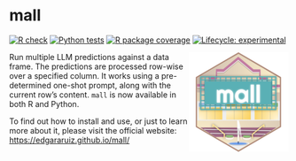 # mall

<!-- badges: start -->

[![R check](https://github.com/mlverse/mall/actions/workflows/R-CMD-check.yaml/badge.svg)](https://github.com/mlverse/mall/actions/workflows/R-CMD-check.yaml)
[![Python tests](https://github.com/mlverse/mall/actions/workflows/python-tests.yaml/badge.svg)](https://github.com/mlverse/mall/actions/workflows/python-tests.yaml)
[![R package coverage](https://codecov.io/gh/mlverse/mall/branch/main/graph/badge.svg)](https://app.codecov.io/gh/mlverse/mall?branch=main)
[![Lifecycle: experimental](https://img.shields.io/badge/lifecycle-experimental-orange.svg)](https://lifecycle.r-lib.org/articles/stages.html#experimental)
<!-- badges: end -->

<img src="site/images/favicon/apple-touch-icon-180x180.png" style="float:right" />


Run multiple LLM predictions against a data frame. The predictions are
processed row-wise over a specified column. It works using a
pre-determined one-shot prompt, along with the current row’s content.
`mall` is now available in both R and Python. 

To find out how to install and use, or just to learn more about it, please 
visit the official website: https://edgararuiz.github.io/mall/

